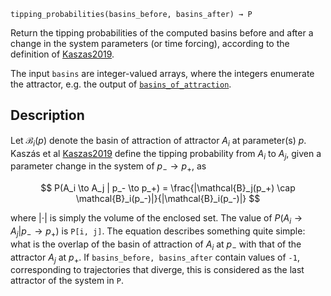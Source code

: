 ```
tipping_probabilities(basins_before, basins_after) → P
```

Return the tipping probabilities of the computed basins before and after a change in the system parameters (or time forcing), according to the definition of [Kaszas2019](@cite).

The input `basins` are integer-valued arrays, where the integers enumerate the attractor, e.g. the output of [`basins_of_attraction`](@ref).

## Description

Let $\mathcal{B}_i(p)$ denote the basin of attraction of attractor $A_i$ at parameter(s) $p$. Kaszás et al [Kaszas2019](@cite) define the tipping probability from $A_i$ to $A_j$, given a parameter change in the system of $p_- \to p_+$, as

$$
P(A_i \to A_j | p_- \to p_+) =
\frac{|\mathcal{B}_j(p_+) \cap \mathcal{B}_i(p_-)|}{|\mathcal{B}_i(p_-)|}
$$

where $|\cdot|$ is simply the volume of the enclosed set. The value of $P(A_i \to A_j | p_- \to p_+)$ is `P[i, j]`. The equation describes something quite simple: what is the overlap of the basin of attraction of $A_i$ at $p_-$ with that of the attractor $A_j$ at $p_+$. If `basins_before, basins_after` contain values of `-1`, corresponding to trajectories that diverge, this is considered as the last attractor of the system in `P`.

